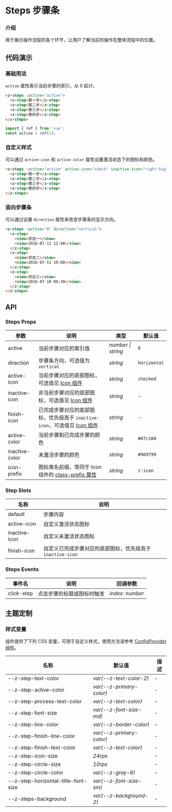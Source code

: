 # Steps 步骤条

### 介绍

用于展示操作流程的各个环节，让用户了解当前的操作在整体流程中的位置。

## 代码演示

### 基础用法

`active` 属性表示当前步骤的索引，从 0 起计。

```html
<z-steps :active="active">
  <z-step>第一步</z-step>
  <z-step>第二步</z-step>
  <z-step>第三步</z-step>
  <z-step>第四步</z-step>
</z-steps>
```

```js
import { ref } from 'vue';
const active = ref(1);
```

### 自定义样式

可以通过 `active-icon` 和 `active-color` 属性设置激活状态下的图标和颜色。

```html
<z-steps :active="active" active-icon="check" inactive-icon="right-big" active-color="#07c160">
  <z-step>第一步</z-step>
  <z-step>第二步</z-step>
  <z-step>第三步</z-step>
  <z-step>第四步</z-step>
</z-steps>
```

### 竖向步骤条

可以通过设置 `direction` 属性来改变步骤条的显示方向。

```html
<z-steps :active="0" direction="vertical">
  <z-step>
    <view>状态一</view>
    <view>2016-07-12 12:40</view>
  </z-step>
  <z-step>
    <view>状态二</view>
    <view>2016-07-11 10:00</view>
  </z-step>
  <z-step>
    <view>状态三</view>
    <view>2016-07-10 09:30</view>
  </z-step>
</z-steps>
```

## API

### Steps Props

| 参数 | 说明 | 类型 | 默认值 |
| --- | --- | --- | --- |
| active | 当前步骤对应的索引值 | _number \| string_ | `0` |
| direction | 步骤条方向，可选值为 `vertical` | _string_ | `horizontal` |
| active-icon | 当前步骤对应的底部图标，可选值见 [Icon 组件](/icon) | _string_ | `checked` |
| inactive-icon | 非当前步骤对应的底部图标，可选值见 [Icon 组件](/icon) | _string_ | - |
| finish-icon | 已完成步骤对应的底部图标，优先级高于 `inactive-icon`，可选值见 [Icon 组件](/icon) | _string_ | - |
| active-color | 当前步骤和已完成步骤的颜色 | _string_ | `#07c160` |
| inactive-color | 未激活步骤的颜色 | _string_ | `#969799` |
| icon-prefix | 图标类名前缀，等同于 Icon 组件的 [class-prefix 属性](/icon#props) | _string_ | `z-icon` |

### Step Slots

| 名称          | 说明                                                       |
| ------------- | ---------------------------------------------------------- |
| default       | 步骤内容                                                   |
| active-icon   | 自定义激活状态图标                                         |
| inactive-icon | 自定义未激活状态图标                                       |
| finish-icon   | 自定义已完成步骤对应的底部图标，优先级高于 `inactive-icon` |

### Steps Events

| 事件名     | 说明                       | 回调参数        |
| ---------- | -------------------------- | --------------- |
| click-step | 点击步骤的标题或图标时触发 | _index: number_ |

## 主题定制

### 样式变量

组件提供了下列 CSS 变量，可用于自定义样式，使用方法请参考 [ConfigProvider 组件](/config-provider)。

| 名称                                  | 默认值                     | 描述 |
| ------------------------------------- | -------------------------- | ---- |
| --z-step-text-color                 | _var(--z-text-color-2)_  | -    |
| --z-step-active-color               | _var(--z-primary-color)_ | -    |
| --z-step-process-text-color         | _var(--z-text-color)_    | -    |
| --z-step-font-size                  | _var(--z-font-size-md)_  | -    |
| --z-step-line-color                 | _var(--z-border-color)_  | -    |
| --z-step-finish-line-color          | _var(--z-primary-color)_ | -    |
| --z-step-finish-text-color          | _var(--z-text-color)_    | -    |
| --z-step-icon-size                  | _24rpx_                     | -    |
| --z-step-circle-size                | _10rpx_                      | -    |
| --z-step-circle-color               | _var(--z-gray-6)_        | -    |
| --z-step-horizontal-title-font-size | _var(--z-font-size-sm)_  | -    |
| --z-steps-background                | _var(--z-background-2)_  | -    |
